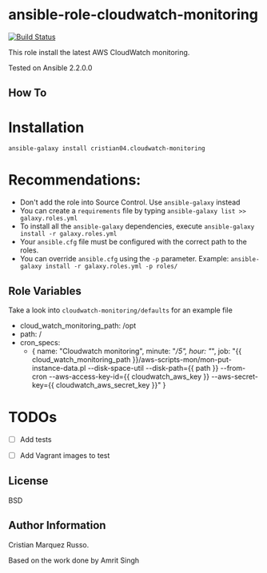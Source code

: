 ansible-role-cloudwatch-monitoring
=========
[![Build Status](https://travis-ci.org/cristian04/ansible-role-cloudwatch-monitoring.svg?branch=master)](https://travis-ci.org/cristian04/ansible-role-cloudwatch-monitoring)

This role install the latest AWS CloudWatch monitoring.

Tested on Ansible 2.2.0.0

How To
----------------

# Installation

`ansible-galaxy install cristian04.cloudwatch-monitoring`

# Recommendations:
- Don't add the role into Source Control. Use `ansible-galaxy` instead
- You can create a `requirements` file by typing `ansible-galaxy list >> galaxy.roles.yml`
- To install all the `ansible-galaxy` dependencies, execute `ansible-galaxy install -r galaxy.roles.yml`
- Your `ansible.cfg` file must be configured with the correct path to the roles.
- You can override `ansible.cfg` using the `-p` parameter. Example: `ansible-galaxy install -r galaxy.roles.yml -p roles/`  

Role Variables
--------------
Take a look into `cloudwatch-monitoring/defaults` for an example file

- cloud_watch_monitoring_path: /opt
- path: /
- cron_specs:
  - {
    name: "Cloudwatch monitoring",
    minute: "*/5",
    hour: "*",
    job: "{{ cloud_watch_monitoring_path }}/aws-scripts-mon/mon-put-instance-data.pl --disk-space-util --disk-path={{ path }} --from-cron --aws-access-key-id={{ cloudwatch_aws_key }} --aws-secret-key={{ cloudwatch_aws_secret_key }}"
    }

# TODOs

- [ ] Add tests
- [ ] Add Vagrant images to test


License
-------

BSD

Author Information
------------------

Cristian Marquez Russo.

Based on the work done by Amrit Singh
